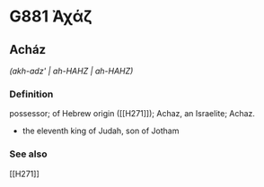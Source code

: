 # G881 Ἀχάζ

## Acház

_(akh-adz' | ah-HAHZ | ah-HAHZ)_

### Definition

possessor; of Hebrew origin ([[H271]]); Achaz, an Israelite; Achaz.

- the eleventh king of Judah, son of Jotham

### See also

[[H271]]

